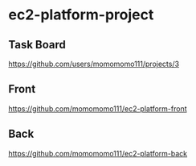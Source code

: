 # ec2-platform-project

## Task Board
https://github.com/users/momomomo111/projects/3
## Front
https://github.com/momomomo111/ec2-platform-front
## Back
https://github.com/momomomo111/ec2-platform-back
